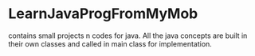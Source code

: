 # LearnJavaProgFromMyMob
contains small projects n codes for java. All the java concepts are built in their own classes and called in main class for implementation.
